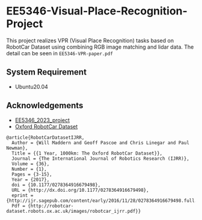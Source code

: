 # EE5346-Visual-Place-Recognition-Project
This project realizes VPR (Visual Place Recognition) tasks based on RobotCar Dataset using combining RGB image matching and lidar data. The detail can be seen in ```EE5346-VPR-paper.pdf```
## System Requirement
- Ubuntu20.04

##

## Acknowledgements
- [EE5346_2023_project](https://github.com/MedlarTea/EE5346_2023_project/)
- [Oxford RobotCar Dataset](https://robotcar-dataset.robots.ox.ac.uk/)
```
@article{RobotCarDatasetIJRR,
  Author = {Will Maddern and Geoff Pascoe and Chris Linegar and Paul Newman},
  Title = {{1 Year, 1000km: The Oxford RobotCar Dataset}},
  Journal = {The International Journal of Robotics Research (IJRR)},
  Volume = {36},
  Number = {1},
  Pages = {3-15},
  Year = {2017},
  doi = {10.1177/0278364916679498},
  URL = {http://dx.doi.org/10.1177/0278364916679498},
  eprint = {http://ijr.sagepub.com/content/early/2016/11/28/0278364916679498.full.pdf+html},
  Pdf = {http://robotcar-dataset.robots.ox.ac.uk/images/robotcar_ijrr.pdf}}
```
